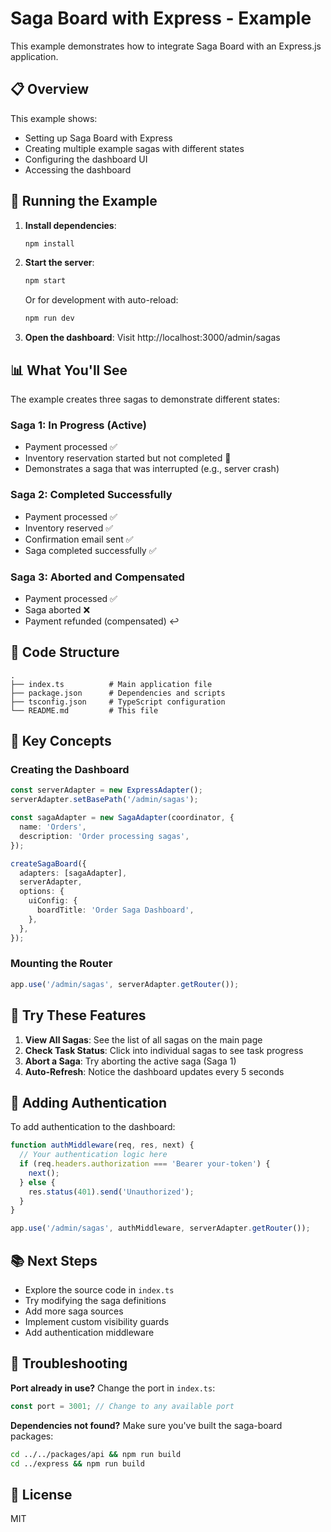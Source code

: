 # Saga Board with Express - Example

This example demonstrates how to integrate Saga Board with an Express.js application.

## 📋 Overview

This example shows:
- Setting up Saga Board with Express
- Creating multiple example sagas with different states
- Configuring the dashboard UI
- Accessing the dashboard

## 🚀 Running the Example

1. **Install dependencies**:
   ```bash
   npm install
   ```

2. **Start the server**:
   ```bash
   npm start
   ```

   Or for development with auto-reload:
   ```bash
   npm run dev
   ```

3. **Open the dashboard**:
   Visit http://localhost:3000/admin/sagas

## 📊 What You'll See

The example creates three sagas to demonstrate different states:

### Saga 1: In Progress (Active)
- Payment processed ✅
- Inventory reservation started but not completed 🔄
- Demonstrates a saga that was interrupted (e.g., server crash)

### Saga 2: Completed Successfully
- Payment processed ✅
- Inventory reserved ✅
- Confirmation email sent ✅
- Saga completed successfully ✅

### Saga 3: Aborted and Compensated
- Payment processed ✅
- Saga aborted ❌
- Payment refunded (compensated) ↩️

## 🔧 Code Structure

```
.
├── index.ts          # Main application file
├── package.json      # Dependencies and scripts
├── tsconfig.json     # TypeScript configuration
└── README.md         # This file
```

## 📝 Key Concepts

### Creating the Dashboard

```typescript
const serverAdapter = new ExpressAdapter();
serverAdapter.setBasePath('/admin/sagas');

const sagaAdapter = new SagaAdapter(coordinator, {
  name: 'Orders',
  description: 'Order processing sagas',
});

createSagaBoard({
  adapters: [sagaAdapter],
  serverAdapter,
  options: {
    uiConfig: {
      boardTitle: 'Order Saga Dashboard',
    },
  },
});
```

### Mounting the Router

```typescript
app.use('/admin/sagas', serverAdapter.getRouter());
```

## 🎯 Try These Features

1. **View All Sagas**: See the list of all sagas on the main page
2. **Check Task Status**: Click into individual sagas to see task progress
3. **Abort a Saga**: Try aborting the active saga (Saga 1)
4. **Auto-Refresh**: Notice the dashboard updates every 5 seconds

## 🔐 Adding Authentication

To add authentication to the dashboard:

```typescript
function authMiddleware(req, res, next) {
  // Your authentication logic here
  if (req.headers.authorization === 'Bearer your-token') {
    next();
  } else {
    res.status(401).send('Unauthorized');
  }
}

app.use('/admin/sagas', authMiddleware, serverAdapter.getRouter());
```

## 📚 Next Steps

- Explore the source code in `index.ts`
- Try modifying the saga definitions
- Add more saga sources
- Implement custom visibility guards
- Add authentication middleware

## 🐛 Troubleshooting

**Port already in use?**
Change the port in `index.ts`:
```typescript
const port = 3001; // Change to any available port
```

**Dependencies not found?**
Make sure you've built the saga-board packages:
```bash
cd ../../packages/api && npm run build
cd ../express && npm run build
```

## 📄 License

MIT
